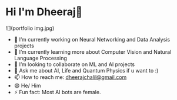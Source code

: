 # Hi I'm Dheeraj👋

![](portfolio img.jpg)

- 🔭 I’m currently working on Neural Networking and Data Analysis projects
- 🌱 I’m currently learning more about Computer Vision and Natural Language Processing
- 👯 I’m looking to collaborate on ML and AI projects
- 💬 Ask me about AI, Life and Quantum Physics if u want to :)
- 📫 How to reach me: dheerajchalil@gmail.com
- 😄 He/ Him
- ⚡ Fun fact: Most AI bots are female.

